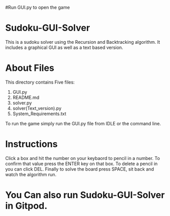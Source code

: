 #Run GUI.py to open the game

# Sudoku-GUI-Solver
This is a sudoku solver using the Recursion and Backtracking algorithm. 
It includes a graphical GUI as well as a text based version.

# About Files
This directory contains Five files:
1. GUI.py
2. README.md
3. solver.py
4. solver(Text_version).py
5. System_Requirements.txt

To run the game simply run the GUI.py file from IDLE or the command line.

# Instructions
Click a box and hit the number on your keybaord to pencil in a number. To confirm that value press the ENTER key on that box. To delete a pencil in you can click DEL. Finally to solve the board press SPACE, sit back and watch the algorithm run.

# You Can also run Sudoku-GUI-Solver in Gitpod.

